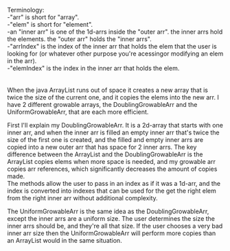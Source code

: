 Terminology:
<br/>-"arr" is short for "array".
<br/>-"elem" is short for "element".
<br/>-an "inner arr" is one of the 1d-arrs inside the "outer arr". the inner arrs
hold the elements. the "outer arr" holds the "inner arrs".
<br/>-"arrIndex" is the index of the inner arr that holds the elem that the user is looking for
(or whatever other purpose you're acessingor modifying an elem in the arr).
<br/>-"elemIndex" is the index in the inner arr that holds the elem.
<br/>
<br/>
<br/>
When the java ArrayList runs out of space it creates a new array that is twice the size of the
current one, and it copies the elems into the new arr. I have 2 different growable arrays,
the DoublingGrowableArr and the UniformGrowableArr, that are each more efficient.

First I'll explain my DoublingGrowableArr. It is a 2d-array that starts with one inner arr,
and when the inner arr is filled an empty inner arr that's twice the size of the first one
is created, and the filled and empty inner arrs are copied into a new
outer arr that has space for 2 inner arrs. The key difference between the ArrayList and the
DoublingGrowableArr is the ArrayList copies elems when more space is needed, and my growable arr
copies arr references, which significantly decreases the amount of
copies made.<br/>
The methods allow the user to pass in an index as if it was a 1d-arr, and the index
is converted into indexes that can be used for the get the right elem from the right
inner arr without additional complexity.
 
The UniformGrowableArr is the same idea as the DoublingGrowableArr, except the inner arrs are a
uniform size. The user determines the size the inner arrs should be, and they're all that size.
If the user chooses a very bad inner arr size then the UniformGrowableArr will perform more copies
than an ArrayList would in the same situation.
